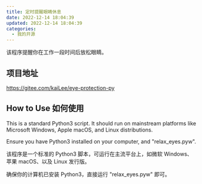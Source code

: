 ```yaml
---
title: 定时提醒眼睛休息
date: 2022-12-14 18:04:39
updated: 2022-12-14 18:04:39
categories:
  - 我的开源
---
```


该程序提醒你在工作一段时间后放松眼睛。

## 项目地址

<https://gitee.com/kaiLee/eye-protection-py>

## How to Use 如何使用

This is a standard Python3 script. It should run on mainstream platforms like Microsoft Windows, Apple macOS, and Linux distributions.

Ensure you have Python3 installed on your computer, and "relax_eyes.pyw".

该程序是一个标准的 Python3 脚本，可运行在主流平台上，如微软 Windows、苹果 macOS、以及 Linux 发行版。

确保你的计算机已安装 Python3，直接运行 "relax_eyes.pyw" 即可。
